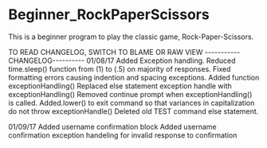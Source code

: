 # Beginner_RockPaperScissors
This is a beginner program to play the classic game, Rock-Paper-Scissors.

TO READ CHANGELOG, SWITCH TO BLAME OR RAW VIEW
-----------CHANGELOG----------
01/08/17
Added Exception handling.
Reduced time.sleep() function from (1) to (.5) on majority of responses.
Fixed formatting errors causing indention and spacing exceptions.
Added function exceptionHandling()
Replaced else statement exception handle with exceptionHandling()
Removed continue prompt when exceptionHandling() is called.
Added.lower() to exit command so that variances in capitalization do not throw exceptionHandle()
Deleted old TEST command else statement.

01/09/17
Added username confirmation block
Added username confirmation exception handeling for invalid response to confirmation
